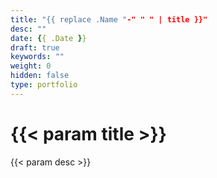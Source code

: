 ```yaml
---
title: "{{ replace .Name "-" " " | title }}"
desc: ""
date: {{ .Date }}
draft: true
keywords: ""
weight: 0
hidden: false
type: portfolio
---
```

# {{< param title >}}

{{< param desc >}}